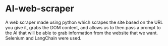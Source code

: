 # AI-web-scraper
A web scraper made using python which scrapes the site based on the URL you give it, grabs the DOM content, and allows us to then pass a prompt to the AI that will be able to grab information from the website that we want. Selenium and LangChain were used.
